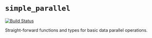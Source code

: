 # `simple_parallel`

[![Build Status](https://travis-ci.org/huonw/simple_parallel.png)](https://travis-ci.org/huonw/simple_parallel)

Straight-forward functions and types for basic data parallel
operations.
